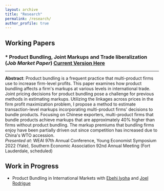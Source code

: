 ```yaml
---
layout: archive
title: "Research"
permalink: /research/
author_profile: true
---
```


## Working Papers
### * Product Bundling, Joint Markups and Trade liberalization (*Job Market Paper*) [Current Version Here](https://github.com/jihye-heo/jihye-heo.github.io/raw/master/_pages/Heo_2022.pdf)
---
**Abstract**: Product bundling is a frequent practice that multi-product firms use to increase firm-level profits. This paper examines how product bundling affects a firm's markups at various levels in international trade. Joint pricing decisions for product bundling pose a challenge for previous methods in estimating markups. Utilizing the linkages across prices in the firm profit maximization problem, I propose a method to estimate transaction-level markups incorporating multi-product firms' decisions to bundle products. Focusing on Chinese exporters, multi-product firms that bundle products achieve markups that are approximately 40\% higher than firms without product bundling. The markup premiums that bundling firms enjoy have been partially driven out since competition has increased due to China's WTO accession. <br>
*Presented at*: WEAI 97th Annual Conference, Young Economist Symposium 2022 (Yale), Southern Economic Association 92nd Annual Meeting (Fort Lauderdale, scheduled)

## Work in Progress
* Product Bundling in International Markets with [Ebehi Iyoha](https://ebehii.github.io) and [Joel Rodrigue](https://joelrodrigue.com)
<!--* Robust Inference in Differentiated Products Demand Analysis with Trimmed Infinitesimal Shares with [Yuya Sasaki](https://sites.google.com/site/yuyasasaki/) -->
